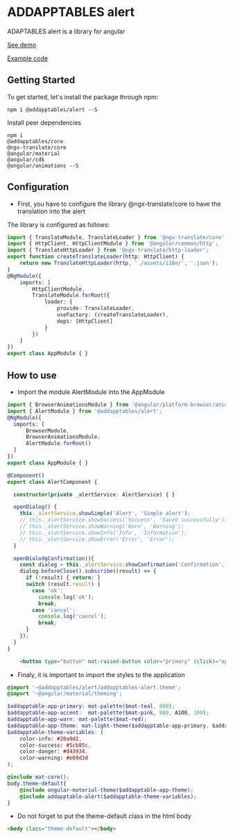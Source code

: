 # ADDAPPTABLES alert

ADAPTABLES alert is a library for angular

[See demo](http://addapptables.com/admin/components/modals-alerts)

[Example code](https://stackblitz.com/edit/angular-alert-addapptables)

## Getting Started
To get started, let's install the package through npm:

```
npm i @addapptables/alert --S
```

Install peer dependencies

```
npm i
@addapptables/core
@ngx-translate/core
@angular/material
@angular/cdk
@angular/animations --S
```

## Configuration

- First, you have to configure the library @ngx-translate/core to have the translation into the alert

The library is configured as follows:

```typescript
import { TranslateModule, TranslateLoader } from '@ngx-translate/core';
import { HttpClient, HttpClientModule } from '@angular/common/http';
import { TranslateHttpLoader } from '@ngx-translate/http-loader';
export function createTranslateLoader(http: HttpClient) {
    return new TranslateHttpLoader(http, './assets/i18n/', '.json');
}
@NgModule({
    imports: [
        HttpClientModule,
        TranslateModule.forRoot({
            loader: {
                provide: TranslateLoader,
                useFactory: (createTranslateLoader),
                deps: [HttpClient]
            }
        })
    ]
})
export class AppModule { }
```

## How to use

- Import the module AlertModule into the AppModule

```typescript
import { BrowserAnimationsModule } from '@angular/platform-browser/animations';
import { AlertModule } from '@addapptables/alert';
@NgModule({
  imports: [
      BrowserModule,
      BrowserAnimationsModule,
      AlertModule.forRoot()
  ]
})
export class AppModule { }
```

```typescript
@Component()
export class AlertComponent {

  constructor(private _alertService: AlertService) { }

  openDialog() {
    this._alertService.showSimple('Alert', 'Simple alert');
    // this._alertService.showSuccess('Success', 'Saved successfully');
    // this._alertService.showWarning('Warn', 'Warning');
    // this._alertService.showInfo('Info', 'Information');
    // this._alertService.showError('Error', 'Error');
  }

  openDialodgConfirmation(){
    const dialog = this._alertService.showConfirmation('Confirmation', 'Are you sure delete alert?');
    dialog.beforeClose().subscribe((result) => {
      if (!result) { return; }
      switch (result.result) {
        case 'ok':
          console.log('ok');
          break;
        case 'cancel':
          console.log('cancel');
          break;
      }
    });
  }
}
```

```html
    <button type="button" mat-raised-button color="primary" (click)="openDialog()">Alert warning</button>
```

- Finaly, it is important to import the styles to the application

```scss
@import '~@addapptables/alert/addapptables-alert.theme';
@import '~@angular/material/theming';

$addapptable-app-primary: mat-palette($mat-teal, 800);
$addapptable-app-accent:  mat-palette($mat-pink, 800, A100, 100);
$addapptable-app-warn: mat-palette($mat-red);
$addapptable-app-theme: mat-light-theme($addapptable-app-primary, $addapptable-app-accent, $addapptable-app-warn);
$addapptable-theme-variables: (
    color-info: #20a9d2,
    color-success: #5cb85c,
    color-danger: #d43934,
    color-warning: #e09d3d
);

@include mat-core();
body.theme-default{
    @include angular-material-theme($addapptable-app-theme);
    @include addapptable-alert($addapptable-theme-variables);
}
```

- Do not forget to put the theme-default class in the html body

```html
<body class="theme-default"></body>
```